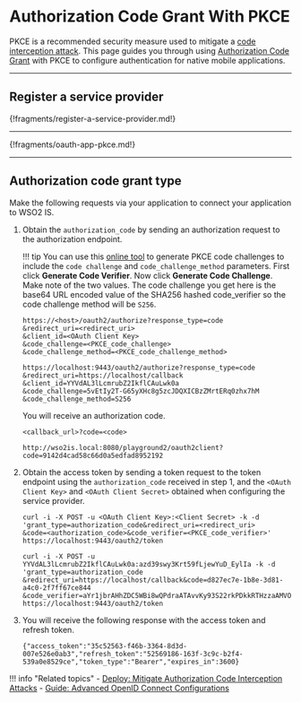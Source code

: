 # Authorization Code Grant With PKCE

PKCE is a recommended security measure used to mitigate a [code interception attack](../../../deploy/mitigate-attacks/mitigate-authorization-code-interception-attacks/). 
This page guides you through using [Authorization Code Grant](../../../references/concepts/authorization/authorization-code-grant/) with PKCE 
to configure authentication for native mobile applications.

----

## Register a service provider

{!fragments/register-a-service-provider.md!}

---

{!fragments/oauth-app-pkce.md!}

----

## Authorization code grant type

Make the following requests via your application to connect your application to WSO2 IS. 

1. Obtain the `authorization_code` by sending an authorization request to the authorization endpoint. 

    !!! tip
        You can use this [online tool](https://tonyxu-io.github.io/pkce-generator/) to generate PKCE code challenges to include the `code challenge` and `code_challenge_method` parameters. 
        First click **Generate Code Verifier**. 
        Now click **Generate Code Challenge**. 
        Make note of the two values. The code challenge you get here is the base64 URL encoded value of the SHA256 hashed code_verifier so the code challenge method will be `S256`.

    ```tab="Request Format"
    https://<host>/oauth2/authorize?response_type=code
    &redirect_uri=<redirect_uri>
    &client_id=<OAuth Client Key>
    &code_challenge=<PKCE_code_challenge>
    &code_challenge_method=<PKCE_code_challenge_method>
    ```

    ```tab="Sample Request"
    https://localhost:9443/oauth2/authorize?response_type=code
    &redirect_uri=https://localhost/callback
    &client_id=YYVdAL3lLcmrubZ2IkflCAuLwk0a
    &code_challenge=5vEtIy2T-G65yXHc8g5zcJDQXICBzZMrtERq0zhx7hM
    &code_challenge_method=S256
    ```
    
    You will receive an authorization code. 
    
    ```tab="Response Format"
    <callback_url>?code=<code>
    ```
        
    ```tab="Sample Response"
    http://wso2is.local:8080/playground2/oauth2client?code=9142d4cad58c66d0a5edfad8952192
    ```
    
2. Obtain the access token by sending a token request to the token endpoint using the `authorization_code` received in step 1, and the `<OAuth Client Key>` and `<OAuth Client Secret>` obtained when configuring the service provider.

    ```tab="Request Format"
    curl -i -X POST -u <OAuth Client Key>:<Client Secret> -k -d 
    'grant_type=authorization_code&redirect_uri=<redirect_uri>
    &code=<authorization_code>&code_verifier=<PKCE_code_verifier>' 
    https://localhost:9443/oauth2/token
    ```

    ```tab="Sample Request"
    curl -i -X POST -u YYVdAL3lLcmrubZ2IkflCAuLwk0a:azd39swy3Krt59fLjewYuD_EylIa -k -d 
    'grant_type=authorization_code
    &redirect_uri=https://localhost/callback&code=d827ec7e-1b8e-3d81-a4c0-2f7ff67ce844
    &code_verifier=aYr1jbrAHhZDC5WBi8wQPdraATAvvKy93S22rkPDkkRTHzzaAMVOJ5MHgRPgoKf8xDBJPE08'
    https://localhost:9443/oauth2/token
    ```
    
3. You will receive the following response with the access token and refresh token.

    ```
    {"access_token":"35c52563-f46b-3364-8d3d-007e526e0ab3","refresh_token":"52569186-163f-3c9c-b2f4-539a0e8529ce","token_type":"Bearer","expires_in":3600}
    ```
    
!!! info "Related topics"
    - [Deploy: Mitigate Authorization Code Interception Attacks](../../../deploy/mitigate-attacks/mitigate-authorization-code-interception-attacks/)
    - [Guide: Advanced OpenID Connect Configurations](../../login/oauth-app-config-advanced)
    
